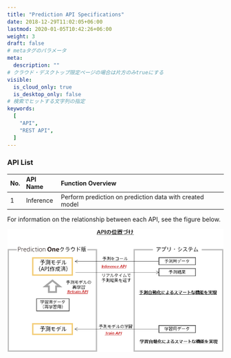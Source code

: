 ```yaml
---
title: "Prediction API Specifications"
date: 2018-12-29T11:02:05+06:00
lastmod: 2020-01-05T10:42:26+06:00
weight: 3
draft: false
# metaタグのパラメータ
meta:
  description: ""
# クラウド・デスクトップ限定ページの場合は片方のみtrueにする
visible:
  is_cloud_only: true
  is_desktop_only: false
# 検索でヒットする文字列の指定
keywords:
  [
    "API",
    "REST API",
  ]
---
```


### API List

| No.  |  API Name     | Function Overview              |
| :--- | :--------- | :------------------  |
|1 | Inference  | Perform prediction on prediction data with created model|

For information on the relationship between each API, see the figure below.

![](../img_en/t_slide109.png)


